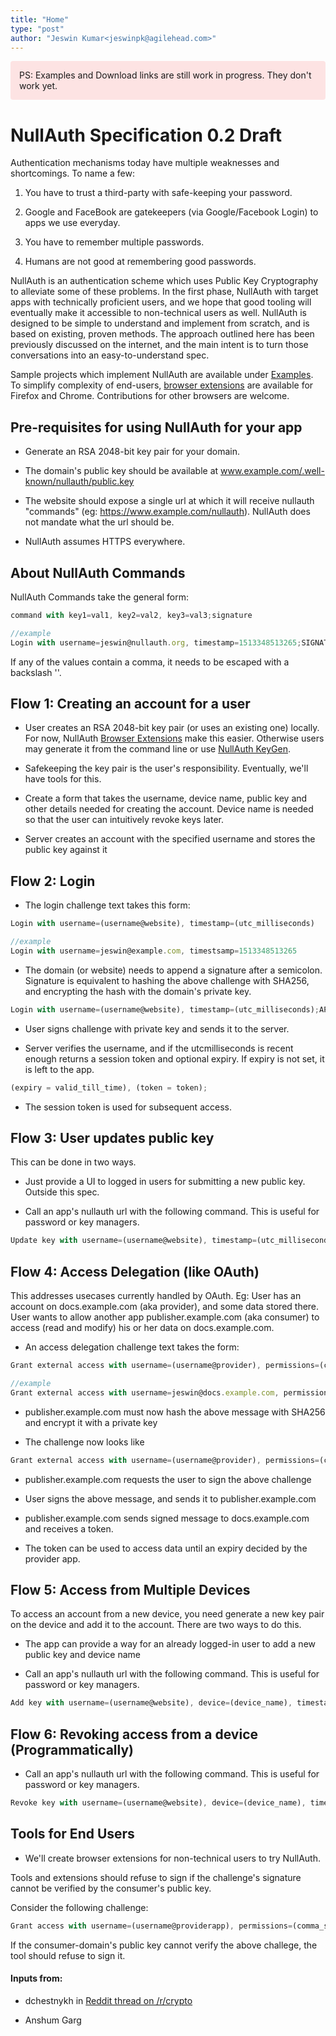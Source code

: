 ```yaml
---
title: "Home"
type: "post"
author: "Jeswin Kumar<jeswinpk@agilehead.com>"
---
```


<div style="background:RGBA(255,0,0,0.1); padding: 1em; margin-bottom: 2em; border-radius: 4px">
  PS: Examples and Download links are still work in progress.
  They don't work yet.
</div>

# NullAuth Specification 0.2 Draft

Authentication mechanisms today have multiple weaknesses and shortcomings. To name a few:

1. You have to trust a third-party with safe-keeping your password.

2. Google and FaceBook are gatekeepers (via Google/Facebook Login) to apps we use everyday.

3. You have to remember multiple passwords.

4. Humans are not good at remembering good passwords.

NullAuth is an authentication scheme which uses Public Key Cryptography to alleviate some of these problems. In the first phase, NullAuth with target apps with technically proficient users, and we hope that good tooling will eventually make it accessible to non-technical users as well. NullAuth is designed to be simple to understand and implement from scratch, and is based on existing, proven methods. The approach outlined here has been previously discussed on the internet, and the main intent is to turn those conversations into an easy-to-understand spec.

Sample projects which implement NullAuth are available under [Examples](https://www.nullauth.org/examples).
To simplify complexity of end-users, [browser extensions](https://www.nullauth.org/downloads) are available for Firefox and Chrome.
Contributions for other browsers are welcome.

## Pre-requisites for using NullAuth for your app

* Generate an RSA 2048-bit key pair for your domain.

* The domain's public key should be available at www.example.com/.well-known/nullauth/public.key

* The website should expose a single url at which it will receive nullauth "commands" (eg: https://www.example.com/nullauth). NullAuth does not mandate what the url should be.

* NullAuth assumes HTTPS everywhere.

## About NullAuth Commands

NullAuth Commands take the general form:

```javascript
command with key1=val1, key2=val2, key3=val3;signature

//example
Login with username=jeswin@nullauth.org, timestamp=1513348513265;SIGNATURE_STRING
```

If any of the values contain a comma, it needs to be escaped with a backslash '\'.

## Flow 1: Creating an account for a user

* User creates an RSA 2048-bit key pair (or uses an existing one) locally. For now, NullAuth [Browser Extensions](https://www.nullauth.org/downloads) make this easier.
  Otherwise users may generate it from the command line or use [NullAuth KeyGen](https://www.nullauth.org/keygen).

* Safekeeping the key pair is the user's responsibility. Eventually, we'll have tools for this.

* Create a form that takes the username, device name, public key and other details needed for creating the account. Device name is needed so that the user can intuitively revoke keys later.

* Server creates an account with the specified username and stores the public key against it

## Flow 2: Login

* The login challenge text takes this form:

```javascript
Login with username=(username@website), timestamp=(utc_milliseconds)

//example
Login with username=jeswin@example.com, timestsamp=1513348513265
```

* The domain (or website) needs to append a signature after a semicolon. Signature is equivalent to hashing the above challenge with SHA256, and encrypting the hash with the domain's private key.

```javascript
Login with username=(username@website), timestamp=(utc_milliseconds);APP_SIGNATURE_STRING
```

* User signs challenge with private key and sends it to the server.

* Server verifies the username, and if the utcmilliseconds is recent enough returns a session token and optional expiry. If expiry is not set, it is left to the app.

```javascript
(expiry = valid_till_time), (token = token);
```

* The session token is used for subsequent access.

## Flow 3: User updates public key

This can be done in two ways.

* Just provide a UI to logged in users for submitting a new public key. Outside this spec.

* Call an app's nullauth url with the following command. This is useful for password or key managers.

```javascript
Update key with username=(username@website), timestamp=(utc_milliseconds), new_public_key=(new_public_key);USER_SIGNATURE_STRING
```

## Flow 4: Access Delegation (like OAuth)

This addresses usecases currently handled by OAuth. Eg: User has an account on docs.example.com (aka provider), and some data stored there. User wants to allow another app publisher.example.com (aka consumer) to access (read and modify) his or her data on docs.example.com.

* An access delegation challenge text takes the form:

```javascript
Grant external access with username=(username@provider), permissions=(comma_separated_permissions), consumer=(consumer), timestamp=(utc_milliseconds)

//example
Grant external access with username=jeswin@docs.example.com, permissions=read,contacts, consumer=publisher.example.com, timestamp=1513348513265
```

* publisher.example.com must now hash the above message with SHA256 and encrypt it with a private key

* The challenge now looks like

```javascript
Grant external access with username=(username@provider), permissions=(comma_separated_permissions), consumer=(consumer), timestamp=(utc_milliseconds);CONSUMER_SIGNATURE_STRING
```

* publisher.example.com requests the user to sign the above challenge

* User signs the above message, and sends it to publisher.example.com

* publisher.example.com sends signed message to docs.example.com and receives a token.

* The token can be used to access data until an expiry decided by the provider app.


## Flow 5: Access from Multiple Devices

To access an account from a new device, you need generate a new key pair on the device and add it to the account.
There are two ways to do this.

* The app can provide a way for an already logged-in user to add a new public key and device name

* Call an app's nullauth url with the following command. This is useful for password or key managers.

```javascript
Add key with username=(username@website), device=(device_name), timestamp=(utc_milliseconds), public_key=(new_public_key);USER_SIGNATURE_STRING
```

## Flow 6: Revoking access from a device (Programmatically)

* Call an app's nullauth url with the following command. This is useful for password or key managers.

```javascript
Revoke key with username=(username@website), device=(device_name), timestamp=(utc_milliseconds);USER_SIGNATURE_STRING
```

## Tools for End Users

* We'll create browser extensions for non-technical users to try NullAuth.

Tools and extensions should refuse to sign if the challenge's signature cannot be verified by the consumer's public key.

Consider the following challenge:

```javascript
Grant access with username=(username@providerapp), permissions=(comma_separated_permissions), consumer=(consumerapp), timestamp=(utc_milliseconds);CONSUMER_SIGNATURE_STRING
```

If the consumer-domain's public key cannot verify the above challege, the tool should refuse to sign it.

#### Inputs from:

* dchestnykh in [Reddit thread on /r/crypto](https://www.reddit.com/r/crypto/comments/7k0uib/nullauth_a_proposal_for_decentralizing/)

* Anshum Garg
